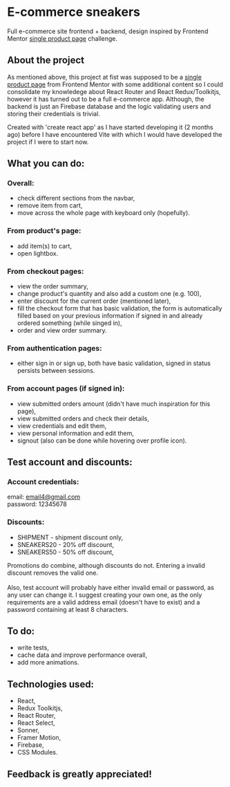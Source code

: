 # E-commerce sneakers

Full e-commerce site frontend + backend, design inspired by Frontend Mentor [single product page](https://www.frontendmentor.io/challenges/ecommerce-product-page-UPsZ9MJp6) challenge.

## About the project

As mentioned above, this project at fist was supposed to be a [single product page](https://www.frontendmentor.io/challenges/ecommerce-product-page-UPsZ9MJp6) from Frontend Mentor with some additional content so I could consolidate my knowledege about React Router and React Redux/Toolkitjs, however
it has turned out to be a full e-commerce app. Although, the backend is just an Firebase database and the logic validating users and storing their credentials is trivial.

Created with 'create react app' as I have started developing it (2 months ago) before I have encountered Vite with which I would have developed the project if I were to start now.

## What you can do:

### Overall:

- check different sections from the navbar, <br>
- remove item from cart, <br>
- move across the whole page with keyboard only (hopefully).

### From product's page:

- add item(s) to cart, <br>
- open lightbox.

### From checkout pages:

- view the order summary, <br>
- change product's quantity and also add a custom one (e.g. 100), <br>
- enter discount for the current order (mentioned later), <br>
- fill the checkout form that has basic validation, the form is automatically filled based on your previous information if signed in and already ordered something (while singed in), <br>
- order and view order summary. <br>

### From authentication pages:

- either sign in or sign up, both have basic validation, signed in status persists between sessions.

### From account pages (if signed in):

- view submitted orders amount (didn't have much inspiration for this page), <br>
- view submitted orders and check their details, <br>
- view credentials and edit them, <br>
- view personal information and edit them, <br>
- signout (also can be done while hovering over profile icon).

## Test account and discounts:

### Account credentials:

email: email4@gmail.com <br>
password: 12345678 <br>

### Discounts:

- SHIPMENT - shipment discount only, <br>
- SNEAKERS20 - 20% off discount, <br>
- SNEAKERS50 - 50% off discount, <br>

Promotions do combine, although discounts do not. Entering a invalid discount removes the valid one. <br> <br>
Also, test account will probably have either invalid email or password, as any user can change it. I suggest creating your own one, as the only requirements are a valid address email (doesn't have to exist) and a password containing at least 8 characters.

## To do:

- write tests, <br>
- cache data and improve performance overall, <br>
- add more animations.

## Technologies used:

- React, <br>
- Redux Toolkitjs, <br>
- React Router, <br>
- React Select, <br>
- Sonner,<br>
- Framer Motion, <br>
- Firebase, <br>
- CSS Modules.

## Feedback is greatly appreciated!
